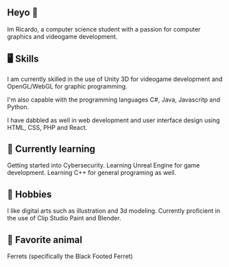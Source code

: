 ## Heyo 👋
Im Ricardo, a computer science student with a passion for computer graphics and videogame development.
<!--
**RicardoSanPer/RicardoSanPer** is a ✨ _special_ ✨ repository because its `README.md` (this file) appears on your GitHub profile.

Here are some ideas to get you started:

- 🔭 I’m currently working on ...
- 🌱 I’m currently learning ...
- 👯 I’m looking to collaborate on ...
- 🤔 I’m looking for help with ...
- 💬 Ask me about ...
- 📫 How to reach me: ...
- 😄 Pronouns: ...
- ⚡ Fun fact: ...
-->
## 🖥️ Skills
I am currently skilled in the use of Unity 3D for videogame development and OpenGL/WebGL for graphic programming.

I'm also capable with the programming languages C#, Java, Javascritp and Python.

I have dabbled as well in web development and user interface design using HTML, CSS, PHP and React.

## 📖 Currently learning
Getting started into Cybersecurity.
Learning Unreal Engine for game development.
Learning C++ for general programing as well.

## 🎨 Hobbies
I like digital arts such as illustration and 3d modeling. Currently proficient in the use of Clip Studio Paint and Blender.

## 🐾 Favorite animal
Ferrets (specifically the Black Footed Ferret)
